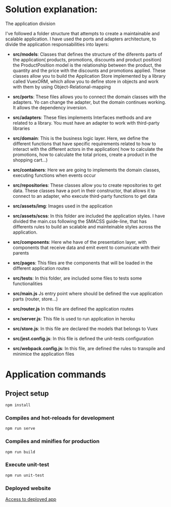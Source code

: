 # Solution explanation:

The application division 

I've followed a folder structure that attempts to create a maintainable and scalable application. I have used the ports and adapters architecture, to divide the application responsabilities into layers:

- **src/models**: 
  Classes that defines the structure of the diferents parts of the application( products, promotions, discounts and product position)
  the ProductPosition model is the relationship between the product, the quantity and the price with the discounts and promotions applied.
  These classes allow you to build the Application Store implemented by a library called VuexORM, which allow you to define store in objects and work with them by using Object-Relational-mapping

- **src/ports**:
    These files allows you to connect the domain classes with the adapters. Yo can change the adapter, but the domain continues working. It allows the dependency inversion.

- **src/adapters**:
  These files implements Interfaces methods and are related to a library. You must have an adapter to work with third-party libraries

- **src/domain**:
  This is the business logic layer. Here, we define the different functions that have specific requirements related to how to interact with the different actors in the application( how to calculate the promotions, how to calculate the total prices, create a product in the shopping cart...)

- **src/containers**:
  Here we are going to implements the domain classes, executing functions when events occur

- **src/repositories**:
  These classes allow you to create repositories to get data.
  These classes have a port in their constructor, that allows it to connect to an adapter, who execute third-party functions to get data

- **src/assets/img**: Images used in the application

- **src/assets/scss**: 
  In this folder are included the application styles. I have divided the main.css following the SMACSS guide-line, that has differents rules to build an scalable and mainteinable styles across the application. 

- **src/components**: 
  Here whe have of the presentation layer, with components that receive data and emit event to comunicate with their parents

- **src/pages**:
  This files are the components that will be loaded in the different application routes

- **src/tests**: 
  In this folder, are included some files to tests some functionalities
 
- **src/main.js**
  Js entry point where should be defined the vue application parts (router, store...)
 
- **src/router.js**
  In this file are defined the application routes
 
- **src/server.js**:
  This file is used to run application in heroku
 
- **src/store.js**:
  In this file are declared the models that belongs to Vuex

- **src/jest.config.js**:
  In this file is defined the unit-tests configuration

- **src/webpack.config.js**:
  In this file, are defined the rules to transpile and minimice the application files

# Application commands

## Project setup
```
npm install
```

### Compiles and hot-reloads for development
```
npm run serve
```

### Compiles and minifies for production
```
npm run build
```

### Execute unit-test
```
npm run unit-test
```
### Deployed website
[Access to deployed app ](https://shopping-cart-vuejs.herokuapp.com/)
